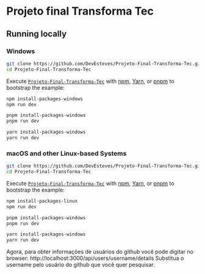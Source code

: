 # Projeto final Transforma Tec

## Running locally

### Windows

```bash
git clone https://github.com/DevEsteves/Projeto-Final-Transforma-Tec.git
cd Projeto-Final-Transforma-Tec
```
Execute [`Projeto-Final-Transforma-Tec`](https://github.com/DevEsteves/Projeto-Final-Transforma-Tec) with [npm](https://docs.npmjs.com/cli/init), [Yarn](https://yarnpkg.com/lang/en/docs/cli/create/), or [pnpm](https://pnpm.io) to bootstrap the example:
```bash
npm install-packages-windows
npm run dev 
```
```bash
pnpm install-packages-windows
pnpm run dev
```
```bash
yarn install-packages-windows
yarn run dev
```

### macOS and other Linux-based Systems
```bash
git clone https://github.com/DevEsteves/Projeto-Final-Transforma-Tec.git
cd Projeto-Final-Transforma-Tec
```
Execute [`Projeto-Final-Transforma-Tec`](https://github.com/DevEsteves/Projeto-Final-Transforma-Tec) with [npm](https://docs.npmjs.com/cli/init), [Yarn](https://yarnpkg.com/lang/en/docs/cli/create/), or [pnpm](https://pnpm.io) to bootstrap the example:
```bash
npm install-packages-linux
npm run dev
```
```bash
pnpm install-packages-windows
pnpm run dev
```
```bash
yarn install-packages-windows
yarn run dev
```
Agora, para obter informações de usuários do github você pode digitar no browser: http://localhost:3000/api/users/username/details 
Substitua o username pelo usuário do github que você quer pesquisar.
